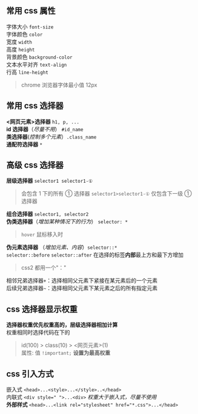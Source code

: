 ## 常用 css 属性

字体大小 `font-size`  
字体颜色 `color`  
宽度 `width`  
高度 `height`  
背景颜色 `background-color`  
文本水平对齐 `text-align`  
行高 `line-height`

> chrome 浏览器字体最小值 12px

## 常用 css 选择器

**<网页元素>选择器** `h1, p, ...`  
**id 选择器**（_尽量不用_） `#id_name`  
**类选择器**(_控制多个元素_）`.class_name`  
**通配符选择器** `*`

## 高级 css 选择器

**层级选择器** `selector1 selector1-①`

> 会包含 1 下的所有 ① 选择器
> `selector1>selector1-①` 仅包含下一级 ① 选择器

**组合选择器** `selector1, selector2`  
**伪类选择器**（_增加某种情况下的行为_） `selector: *`

> `hover` 鼠标移入时

**伪元素选择器** （_增加元素、内容_）`selector::*`  
`selector::before` `selector::after` 在选择的标签**内部**最上方和最下方增加

> css2 都用一个"："

相邻兄弟选择器`+`：选择相同父元素下紧接在某元素后的一个元素  
后续兄弟选择器`~`：选择相同父元素下某元素之后的所有指定元素

## css 选择器显示权重

**选择器权重优先权重高的，层级选择器相加计算**  
权重相同时选择代码在下的

> id(100) > class(10) > <网页元素>(1)  
> 属性: 值 `!important;` **设置为最高权重**

## css 引入方式

嵌入式 `<head>...<style>...</style>..</head>`  
内联式 `<div style=" ">...<div>` _权重大于嵌入式，尽量不使用_  
**外部样式** `<head>...<link rel="stylesheet" href="*.css">...</head>`
